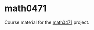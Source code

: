 # math0471

Course material for the [math0471](https://www.programmes.uliege.be/cocoon/cours/MATH0471-3.html) project.

